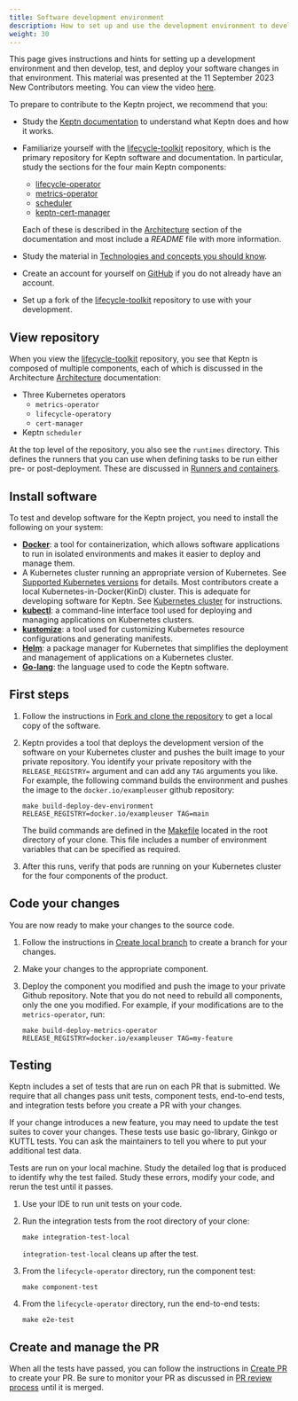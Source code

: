 ```yaml
---
title: Software development environment
description: How to set up and use the development environment to develop and test Keptn software
weight: 30
---
```


This page gives instructions and hints for setting up a development environment
and then develop, test, and deploy your software changes in that environment.
This material was presented at the
11 September 2023 New Contributors meeting.
You can view the video
[here](https://www.youtube.com/watch?v=UcmULstMYXQ).

To prepare to contribute to the Keptn project, we recommend that you:

* Study the [Keptn documentation](https://lifecycle.keptn.sh/docs/)
  to understand what Keptn does and how it works.
* Familiarize yourself with the
  [lifecycle-toolkit](https://github.com/keptn/lifecycle-toolkit)
  repository, which is the primary repository for
  Keptn software and documentation.
  In particular, study the sections for the four main Keptn components:
  
  * [lifecycle-operator](https://github.com/keptn/lifecycle-toolkit/tree/main/lifecycle-operator)
  * [metrics-operator](https://github.com/keptn/lifecycle-toolkit/tree/main/metrics-operator)
  * [scheduler](https://github.com/keptn/lifecycle-toolkit/tree/main/scheduler)
  * [keptn-cert-manager](https://github.com/keptn/lifecycle-toolkit/tree/main/klt-cert-manager)

  Each of these is described in the
  [Architecture](../../../docs/components/)
  section of the documentation
  and most include a *README* file with more information.
* Study the material in
  [Technologies and concepts you should know](../../general/technologies).
* Create an account for yourself on
  [GitHub](https://github.com)
  if you do not already have an account.
* Set up a fork of the [lifecycle-toolkit](https://github.com/keptn/lifecycle-toolkit) repository to use with your development.

## View repository

When you view the
[lifecycle-toolkit](https://github.com/keptn/lifecycle-toolkit)
repository, you see that Keptn is composed of multiple components,
each of which is discussed in the Architecture
[Architecture](../../../docs/components/)
documentation:

* Three Kubernetes operators
  * `metrics-operator`
  * `lifecycle-operatory`
  * `cert-manager`
* Keptn `scheduler`

At the top level of the repository,
you also see the `runtimes` directory.
This defines the runners that you can use when defining
tasks to be run either pre- or post-deployment.
These are discussed in
[Runners and containers](../../../docs/guides/tasks.md#runners-and-containers).

## Install software

To test and develop software for the Keptn project,
you need to install the following on your system:

* [**Docker**](https://docs.docker.com/get-docker/): a tool for containerization,
  which allows software applications to run in isolated environments
  and makes it easier to deploy and manage them.
* A Kubernetes cluster running an appropriate version of Kubernetes.
  See [Supported Kubernetes versions](../../../docs/installation/_index.md#supported-kubernetes-versions)
  for details.
  Most contributors create a local
  Kubernetes-in-Docker(KinD) cluster.
  This is adequate for developing software for Keptn.
  See
  [Kubernetes cluster](../../../docs/installation/k8s.md/#create-local-kubernetes-cluster)
  for instructions.
* [**kubectl**](https://kubernetes.io/docs/tasks/tools/):
  a command-line interface tool used for deploying
  and managing applications on Kubernetes clusters.
* [**kustomize**](https://kustomize.io/): a tool used
  for customizing Kubernetes resource configurations
  and generating manifests.
* [**Helm**](https://helm.sh/): a package manager for Kubernetes
  that simplifies the deployment and management of applications
  on a Kubernetes cluster.
* [**Go-lang**](https://go.dev/): the language used to code the Keptn software.

## First steps

1. Follow the instructions in
   [Fork and clone the repository](../../general/git/fork-clone/)
   to get a local copy of the software.

1. Keptn provides a tool that deploys the development version of the software
   on your Kubernetes cluster and pushes the built image to your private repository.
   You identify your private repository with the `RELEASE_REGISTRY=` argument
   and can add any `TAG` arguments you like.
   For example, the following command builds the environment
   and pushes the image to the `docker.io/exampleuser` github repository:

   ```shell
   make build-deploy-dev-environment RELEASE_REGISTRY=docker.io/exampleuser TAG=main
   ```

   The build commands are defined in the
   [Makefile](https://github.com/keptn/lifecycle-toolkit/blob/main/Makefile)
   located in the root directory of your clone.
   This file includes a number of environment variables
   that can be specified as required.

1. After this runs, verify that pods are running on your Kubernetes cluster
   for the four components of the product.

## Code your changes

You are now ready to make your changes to the source code.

1. Follow the instructions in
   [Create local branch](../../general/git/branch-create/)
   to create a branch for your changes.

1. Make your changes to the appropriate component.

1. Deploy the component you modified and push the image to your private Github repository.
   Note that you do not need to rebuild all components,
   only the one you modified.
   For example, if your modifications are to the `metrics-operator`, run:

   ```shell
   make build-deploy-metrics-operator RELEASE_REGISTRY=docker.io/exampleuser TAG=my-feature
   ```

## Testing

Keptn includes a set of tests that are run on each PR that is submitted.
We require that all changes pass
unit tests, component tests, end-to-end tests, and integration tests
before you create a PR with your changes.

If your change introduces a new feature,
you may need to update the test suites to cover your changes.
These tests use basic go-library, Ginkgo or KUTTL tests.
You can ask the maintainers to tell you where to put your additional test data.

Tests are run on your local machine.
Study the detailed log that is produced to identify why the test failed.
Study these errors, modify your code, and rerun the test until it passes.

1. Use your IDE to run unit tests on your code.

1. Run the integration tests from the root directory of your clone:

   ```shell
   make integration-test-local
   ```

   `integration-test-local` cleans up after the test.

1. From the `lifecycle-operator` directory, run the component test:

   ```shell
   make component-test
   ```

1. From the `lifecycle-operator` directory, run the end-to-end tests:

   ```shell
   make e2e-test
   ```

## Create and manage the PR

When all the tests have passed,
you can follow the instructions in
[Create PR](../../general/git/pr-create/)
to create your PR.
Be sure to monitor your PR as discussed in
[PR review process](../../general/git/review/)
until it is merged.
